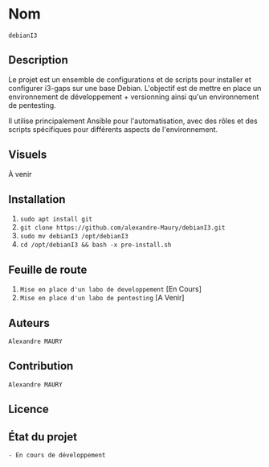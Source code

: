 # Nom
`debianI3`

## Description
Le projet est un ensemble de configurations et de scripts pour installer et configurer i3-gaps sur une base Debian.
L'objectif est de mettre en place un environnement de développement + versionning ainsi qu'un environnement de pentesting.

Il utilise principalement Ansible pour l'automatisation, avec des rôles et des scripts spécifiques pour différents aspects de l'environnement.

## Visuels
À venir

## Installation
1. `sudo apt install git`
2. `git clone https://github.com/alexandre-Maury/debianI3.git`
3. `sudo mv debianI3 /opt/debianI3`
4. `cd /opt/debianI3 && bash -x pre-install.sh`

## Feuille de route
1. `Mise en place d'un labo de developpement` [En Cours]
2. `Mise en place d'un labo de pentesting` [A Venir]

## Auteurs
`Alexandre MAURY`

## Contribution
`Alexandre MAURY`

## Licence

## État du projet
`- En cours de développement`